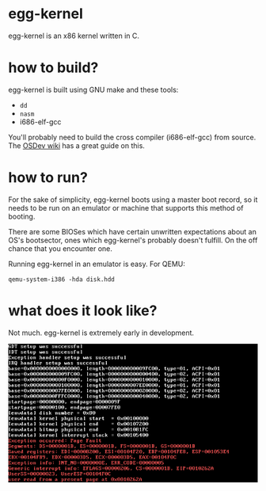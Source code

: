 # egg-kernel
egg-kernel is an x86 kernel written in C.

# how to build?
egg-kernel is built using GNU make and these tools:

* `dd`
* `nasm`
* i686-elf-gcc

You'll probably need to build the cross compiler (i686-elf-gcc) from source. The [OSDev wiki](https://wiki.osdev.org/GCC_Cross-Compiler) has a great guide on this.

# how to run?
For the sake of simplicity, egg-kernel boots using a master boot record, so it needs to be run on an emulator or machine that supports this method of booting.

There are some BIOSes which have certain unwritten expectations about an OS's bootsector, ones which egg-kernel's probably doesn't fulfill. On the off chance that you encounter one.

Running egg-kernel in an emulator is easy. For QEMU:

```
qemu-system-i386 -hda disk.hdd
```

# what does it look like?

Not much. egg-kernel is extremely early in development.

![image of OS](picture.png)
